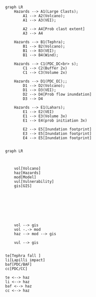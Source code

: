 ```mermaid
graph LR
    Hazards --> A1(Large Clasts);
        A1 --> A2(Volcano);
        A1 --> A3(VEI);

        A2 --> A4[Prob clast extent]
        A3 --> A4

    Hazards --> B1(Tephra);
        B1 --> B2(Volcano);
        B1 --> B3(VEI);
        B1 --> B4(Wind);

    Hazards --> C1(PDC_DC<br> s);
        C1 --> C2(Buffer 2x)
        C1 --> C3(Volume 2x)
        
    Hazards --> D1(PDC_EC);;
        D1 --> D2(Volcano);
        D1 --> D3(VEI);
        D2 --> D4[Prob flow inundation]
        D3 --> D4

    Hazards --> E1(Lahars);
        E1 --> E2(VEI)
        E1 --> E3(Volume 3x)
        E1 --> E4(prob initiation 3x)

        E2 --> E5[Inundation footprint]
        E3 --> E5[Inundation footprint]
        E4 --> E5[Inundation footprint]


```


```mermaid
graph LR



    vol[Volcano]
    haz[Hazards]
    mod[Model]
    vul[Vulnerability]
    gis[GIS]

    






    vol --> gis
    vol -.-> mod
    haz --> mod --> gis

    vul --> gis


```

    te[Tephra fall ]
    li[Lapilli impact]
    baf[PDC/BAF]
    cc[PDC/CC]

    te <--> haz
    li <--> haz
    baf <--> haz
    cc <--> haz